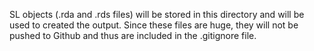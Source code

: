 SL objects (.rda and .rds files) will be stored in this directory and will be used to created the output. Since these files are huge, they will not be pushed to Github and thus are included in the .gitignore file.  
